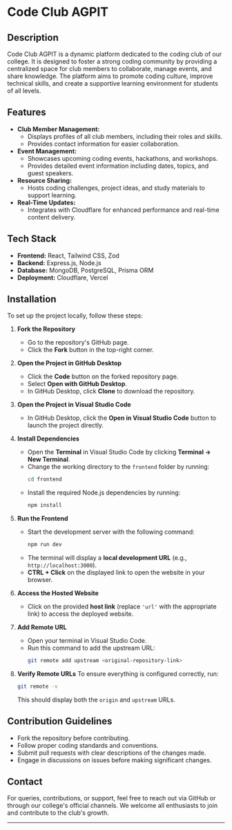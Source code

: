 # Code Club AGPIT

## Description
Code Club AGPIT is a dynamic platform dedicated to the coding club of our college. It is designed to foster a strong coding community by providing a centralized space for club members to collaborate, manage events, and share knowledge. The platform aims to promote coding culture, improve technical skills, and create a supportive learning environment for students of all levels.

## Features
- **Club Member Management:**
   - Displays profiles of all club members, including their roles and skills.
   - Provides contact information for easier collaboration.
- **Event Management:**
   - Showcases upcoming coding events, hackathons, and workshops.
   - Provides detailed event information including dates, topics, and guest speakers.
- **Resource Sharing:**
   - Hosts coding challenges, project ideas, and study materials to support learning.
- **Real-Time Updates:**
   - Integrates with Cloudflare for enhanced performance and real-time content delivery.

## Tech Stack
- **Frontend:** React, Tailwind CSS, Zod
- **Backend:** Express.js, Node.js
- **Database:** MongoDB, PostgreSQL, Prisma ORM
- **Deployment:** Cloudflare, Vercel

## Installation
To set up the project locally, follow these steps:

1. **Fork the Repository**
   - Go to the repository's GitHub page.
   - Click the **Fork** button in the top-right corner.

2. **Open the Project in GitHub Desktop**
   - Click the **Code** button on the forked repository page.
   - Select **Open with GitHub Desktop**.
   - In GitHub Desktop, click **Clone** to download the repository.

3. **Open the Project in Visual Studio Code**
   - In GitHub Desktop, click the **Open in Visual Studio Code** button to launch the project directly.

4. **Install Dependencies**
   - Open the **Terminal** in Visual Studio Code by clicking **Terminal → New Terminal**.
   - Change the working directory to the `frontend` folder by running:
     ```bash
     cd frontend
     ```
   - Install the required Node.js dependencies by running:
     ```bash
     npm install
     ```

5. **Run the Frontend**
   - Start the development server with the following command:
     ```bash
     npm run dev
     ```
   - The terminal will display a **local development URL** (e.g., `http://localhost:3000`).
   - **CTRL + Click** on the displayed link to open the website in your browser.

6. **Access the Hosted Website**
   - Click on the provided **host link** (replace `'url'` with the appropriate link) to access the deployed website.

7. **Add Remote URL**
   - Open your terminal in Visual Studio Code.
   - Run this command to add the upstream URL:
     ```bash
     git remote add upstream <original-repository-link>
     ```

8. **Verify Remote URLs**
   To ensure everything is configured correctly, run:
   ```bash
   git remote -v
   ```
   This should display both the `origin` and `upstream` URLs.

## Contribution Guidelines
- Fork the repository before contributing.
- Follow proper coding standards and conventions.
- Submit pull requests with clear descriptions of the changes made.
- Engage in discussions on issues before making significant changes.

## Contact
For queries, contributions, or support, feel free to reach out via GitHub or through our college's official channels. We welcome all enthusiasts to join and contribute to the club's growth.

---